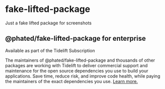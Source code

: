 # fake-lifted-package
Just a fake lifted package for screenshots

## @phated/fake-lifted-package for enterprise

Available as part of the Tidelift Subscription

The maintainers of @phated/fake-lifted-package and thousands of other packages are working with Tidelift to deliver commercial support and maintenance for the open source dependencies you use to build your applications. Save time, reduce risk, and improve code health, while paying the maintainers of the exact dependencies you use. [Learn more.](https://tidelift.com/subscription/pkg/npm-phated-fake-lifted-package?utm_source=npm-phated-fake-lifted-package&utm_medium=referral&utm_campaign=readme)
